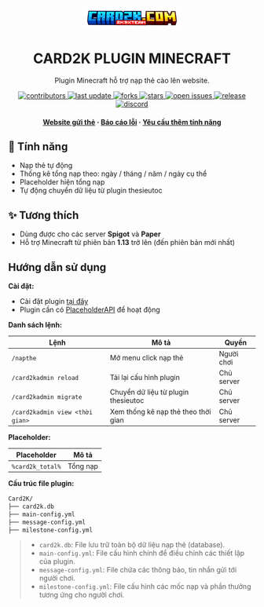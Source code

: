 <div align="center">

  <img src="assets/logo/card2k.png" alt="logo" width="200" height="auto" />
  <h1>CARD2K PLUGIN MINECRAFT</h1>
  
  <p>
    Plugin Minecraft hỗ trợ nạp thẻ cào lên website.
  </p>
  
  <!-- Badges -->
  <p>
    <a href="https://github.com/hhiepz/card2k-plugin-minecraft/graphs/contributors">
      <img src="https://img.shields.io/github/contributors/hhiepz/card2k-plugin-minecraft" alt="contributors" />
    </a>
    <a href="">
      <img src="https://img.shields.io/github/last-commit/hhiepz/card2k-plugin-minecraft" alt="last update" />
    </a>
    <a href="https://github.com/hhiepz/card2k-plugin-minecraft/network/members">
      <img src="https://img.shields.io/github/forks/hhiepz/card2k-plugin-minecraft" alt="forks" />
    </a>
    <a href="https://github.com/hhiepz/card2k-plugin-minecraft/stargazers">
      <img src="https://img.shields.io/github/stars/hhiepz/card2k-plugin-minecraft" alt="stars" />
    </a>
    <a href="https://github.com/hhiepz/card2k-plugin-minecraft/issues/">
      <img src="https://img.shields.io/github/issues/hhiepz/card2k-plugin-minecraft" alt="open issues" />
    </a>
    <a href="https://github.com/hhiepz/card2k-plugin-minecraft/issues/">
      <img src="https://img.shields.io/github/v/release/hhiepz/card2k-plugin-minecraft?style=flat" alt="release" />
    </a>
    <a href="https://discord.card2k.com/">
      <img src="https://img.shields.io/discord/1068941579244539904.svg?label=&logo=discord&logoColor=ffffff&color=7389D8&labelColor=6A7EC2" alt="discord" />
    </a>
  </p>
   
<h4>
    <a href="https://card2k.com/">Website gửi thẻ</a>
  <span> · </span>
    <a href="https://discord.card2k.com/">Báo cáo lỗi</a>
  <span> · </span>
    <a href="https://discord.card2k.com/">Yêu cầu thêm tính năng</a>
  </h4>
</div>

<!-- Tính năng -->
## 📃 Tính năng

- Nạp thẻ tự động
- Thống kê tổng nạp theo: ngày / tháng / năm / ngày cụ thể
- Placeholder hiện tổng nạp
- Tự động chuyển dữ liệu từ plugin thesieutoc

## ✨ Tương thích

- Dùng được cho các server **Spigot** và **Paper**
- Hỗ trợ Minecraft từ phiên bản **1.13** trở lên (đến phiên bản mới nhất)

<!-- Hướng dẫn sử dụng -->
## Hướng dẫn sử dụng

**Cài đặt:**

- Cài đặt plugin [tại đây](https://github.com/hhiepz/card2k-plugin-minecraft/releases)
- Plugin cần có [PlaceholderAPI](https://www.spigotmc.org/resources/placeholderapi.6245/) để hoạt động

**Danh sách lệnh:**

| Lệnh                             | Mô tả                                 | Quyền        |
|----------------------------------|---------------------------------------|--------------|
| `/napthe`                        | Mở menu click nạp thẻ                 | Người chơi   |
| `/card2kadmin reload`            | Tải lại cấu hình plugin               | Chủ server   |
| `/card2kadmin migrate`           | Chuyển dữ liệu từ plugin thesieutoc   | Chủ server   |
| `/card2kadmin view <thời gian>`  | Xem thống kê nạp thẻ theo thời gian   | Chủ server   |

**Placeholder:**

| Placeholder         | Mô tả      |
|---------------------|------------|
| `%card2k_total%`    | Tổng nạp   |

**Cấu trúc file plugin:**

```
Card2K/
├── card2k.db
├── main-config.yml
├── message-config.yml
├── milestone-config.yml
```

> - `card2k.db`: File lưu trữ toàn bộ dữ liệu nạp thẻ (database).
> - `main-config.yml`: File cấu hình chính để điều chỉnh các thiết lập của plugin.
> - `message-config.yml`: File chứa các thông báo, tin nhắn gửi tới người chơi.
> - `milestone-config.yml`: File cấu hình các mốc nạp và phần thưởng tương ứng cho người chơi.
